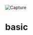 ![Capture](https://user-images.githubusercontent.com/119846652/222127312-be45039b-a243-47bf-9097-465de928d490.PNG)
# basic

